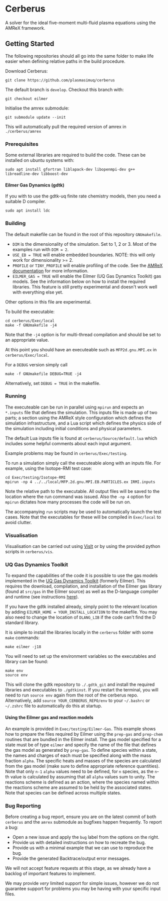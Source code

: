# Cerberus

A solver for the ideal five-moment multi-fluid plasma equations using the AMReX framework.

## Getting Started

The following repositories should all go into the same folder to make life easier when defining relative paths in the build procedure.

Download Cerberus:
```
git clone https://github.com/plasmasimuq/cerberus
```

The default branch is `develop`. Checkout this branch with:
```
git checkout eilmer
```

Initialise the amrex submodule:
```
git submodule update --init
```
This will automatically pull the required version of amrex in `./cerberus/amrex`

### Prerequisites
Some external libraries are required to build the code. These can be installed on ubuntu systems with:
```
sudo apt install gfortran liblapack-dev libopenmpi-dev g++ libreadline-dev libboost-dev
```

#### Eilmer Gas Dynamics (gdtk)
If you with to use the gdtk-uq finite rate chemistry models, then you need a suitable D compiler.
```
sudo apt install ldc
```

### Building
The default makefile can be found in the root of this repository `GNUmakefile`.
  - `DIM` is the dimensionality of the simulation. Set to 1, 2 or 3. Most of the examples run with `DIM = 2`.
  - `USE_EB = TRUE` will enable embedded boundaries. NOTE: this will only work for dimensionality >= 2.
  - `PROFILE` or `TINY_PROFILE` will enable profiling of the code. See the [AMReX documentation](https://amrex-codes.github.io/amrex/docs_html/AMReX_Profiling_Tools_Chapter.html) for more information.
  - `EILMER_GAS = TRUE` will enable the Eilmer (UQ Gas Dynamics Toolkit) gas models. See the information below on how to install the required libraries. This feature is still pretty experimental and doesn't work well with everything else yet.

Other options in this file are experimental.

To build the executable:

```
cd cerberus/Exec/local
make -f GNUmakefile -j4
``` 

Note that the `-j4` option is for multi-thread compilation and should be set to an appropriate value.

At this point you should have an executeable such as `MFP2d.gnu.MPI.ex` in ` cerberus/Exec/local`.

For a `DEBUG` version simply call 

```
make -f GNUmakefile DEBUG=TRUE -j4
```
Alternatively, set `DEBUG = TRUE` in the makefile.

### Running

The executeable can be run in parallel using `mpirun` and expects an `*.inputs` file that defines the simulation. This inputs file is made up of two parts; a section using the AMReX style configuration which defines the simulation infrastructure, and a Lua script which defines the physics side of the simulation including initial conditions and physical parameters.

The default Lua inputs file is found at `cerberus/Source/default.lua` which includes some helpful comments about each input argument.

Example problems may be found in `cerberus/Exec/testing`. 

To run a simulation simply call the executeable along with an inputs file. For example, using the Isotope-RMI test case:

```
cd Exec/testing/Isotope-RMI
mpirun -np 4 ../../local/MFP.2d.gnu.MPI.EB.PARTICLES.ex IRMI.inputs
```
Note the relative path to the executable. All output files will be saved to the location where the run command was issued. Also the `-np 4` option for `mpirun` dictates how many processes the code will be run on.

The accompanying `run` scripts may be used to automatically launch the test cases. Note that the executables for these will be compiled in `Exec/local` to avoid clutter.


### Visualisation

Visualisation can be carried out using  [VisIt](https://wci.llnl.gov/simulation/computer-codes/visit/) or by using the provided python scripts in `cerberus/vis`.


### UQ Gas Dynamics Toolkit

To expand the capabilities of the code it is possible to use the gas models implemented in the [UQ Gas Dynamics Toolkit](https://github.com/gdtk-uq/gdtk) (formerly Eilmer). This requires the download, compilation, and installation of the Eilmer gas library (found at `src/gas` in the Eilmer source) as well as the D-language compiler and runtime (see instructions [here](https://gdtk.uqcloud.net/)).

If you have the gdtk installed already, simply point to the relevant location by adding `EILMER_HOME = YOUR_INSTALL_LOCATION` to the makefile. You may also need to change the location of `DLANG_LIB` if the code can't find the D standard library.

It is simple to install the libraries locally in the `cerberus` folder with some `make` commands:
```
make eilmer -j18
```
You will need to set up the environment variables so the executables and library can be found:
```
make env
source env
```

This will clone the gdtk repository to `./.gdtk_git` and install the required libraries and executables to `./gdtkinst`. If you restart the terminal, you will need to run `source env` again from the root of the cerberus repo. Alternatively, add `source YOUR_CERBERUS_REPO/env` to your `~/.bashrc` or `~/.zshrc` file to automatically do this at startup.


#### Using the Eilmer gas and reaction models
An example is provided in `Exec/testing/Eilmer-Gas`. This example shows how to prepare the files required by Eilmer using the `prep-gas` and `prep-chem` routines that are bundled in the Eilmer install. The gas model specified for a state must be of type `eilmer` and specify the name of the file that defines the gas model as generated by `prep-gas`. To define species within a state, the names and charges of each must be specified along with the mass fraction `alpha`. The specific heats and masses of the species are calculated from the gas model (make sure to define appropriate reference quantities). Note that  only `n-1` `alpha` values need to be defined, for `n` species, as the `n`-th value is calculated by assuming that all `alpha` values sum to unity. The reactions scheme is defined as an action, where the species named within the reactions scheme are assumed to be held by the associated states. Note that species can be defined across multiple states.

### Bug Reporting
Before creating a bug report, ensure you are on the latest commit of both `cerberus` and the `amrex` submodule as bugfixes happen frequently. To report a bug:
  - Open a new issue and apply the `bug` label from the options on the right.
  - Provide us with detailed instructions on how to recreate the bug.
  - Provide us with a minimal example that we can use to reproduce the bug.
  - Provide the generated Backtrace/output error messages.

We will not accept feature requests at this stage, as we already have a backlog of important features to implement.

We may provide *very* limited support for simple issues, however we do not guarantee support for problems you may be having with your specific input files.
